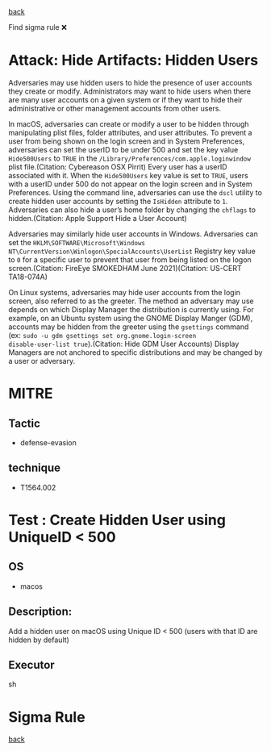 
[back](../index.md)

Find sigma rule :x: 

# Attack: Hide Artifacts: Hidden Users 

Adversaries may use hidden users to hide the presence of user accounts they create or modify. Administrators may want to hide users when there are many user accounts on a given system or if they want to hide their administrative or other management accounts from other users. 

In macOS, adversaries can create or modify a user to be hidden through manipulating plist files, folder attributes, and user attributes. To prevent a user from being shown on the login screen and in System Preferences, adversaries can set the userID to be under 500 and set the key value <code>Hide500Users</code> to <code>TRUE</code> in the <code>/Library/Preferences/com.apple.loginwindow</code> plist file.(Citation: Cybereason OSX Pirrit) Every user has a userID associated with it. When the <code>Hide500Users</code> key value is set to <code>TRUE</code>, users with a userID under 500 do not appear on the login screen and in System Preferences. Using the command line, adversaries can use the <code>dscl</code> utility to create hidden user accounts by setting the <code>IsHidden</code> attribute to <code>1</code>. Adversaries can also hide a user’s home folder by changing the <code>chflags</code> to hidden.(Citation: Apple Support Hide a User Account) 

Adversaries may similarly hide user accounts in Windows. Adversaries can set the <code>HKLM\SOFTWARE\Microsoft\Windows NT\CurrentVersion\Winlogon\SpecialAccounts\UserList</code> Registry key value to <code>0</code> for a specific user to prevent that user from being listed on the logon screen.(Citation: FireEye SMOKEDHAM June 2021)(Citation: US-CERT TA18-074A)

On Linux systems, adversaries may hide user accounts from the login screen, also referred to as the greeter. The method an adversary may use depends on which Display Manager the distribution is currently using. For example, on an Ubuntu system using the GNOME Display Manger (GDM), accounts may be hidden from the greeter using the <code>gsettings</code> command (ex: <code>sudo -u gdm gsettings set org.gnome.login-screen disable-user-list true</code>).(Citation: Hide GDM User Accounts) Display Managers are not anchored to specific distributions and may be changed by a user or adversary.

# MITRE
## Tactic
  - defense-evasion


## technique
  - T1564.002


# Test : Create Hidden User using UniqueID < 500
## OS
  - macos


## Description:
Add a hidden user on macOS using Unique ID < 500 (users with that ID are hidden by default)


## Executor
sh

# Sigma Rule


[back](../index.md)
